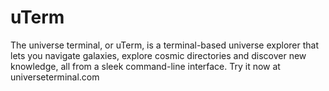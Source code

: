 # uTerm
The universe terminal, or uTerm, is a terminal-based universe explorer that lets you navigate galaxies, explore cosmic directories and discover new knowledge, all from a sleek command-line interface. Try it now at universeterminal.com


